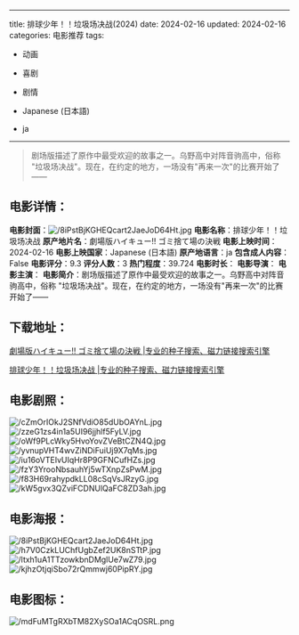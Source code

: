 
---
title: 排球少年！！垃圾场决战(2024)
date: 2024-02-16
updated: 2024-02-16
categories: 电影推荐
tags:
- 动画
- 喜剧
- 剧情

- Japanese (日本語)
- ja
---


> 剧场版描述了原作中最受欢迎的故事之一。乌野高中对阵音驹高中，俗称 "垃圾场决战"。现在，在约定的地方，一场没有"再来一次"的比赛开始了——

## **电影详情**：

**电影封面**：<img src="https://image.tmdb.org/t/p/w200/8iPstBjKGHEQcart2JaeJoD64Ht.jpg" alt="/8iPstBjKGHEQcart2JaeJoD64Ht.jpg" title="/8iPstBjKGHEQcart2JaeJoD64Ht.jpg">
**电影名称**：排球少年！！垃圾场决战
**原产地片名**：劇場版ハイキュー!! ゴミ捨て場の決戦
**电影上映时间**：2024-02-16
**电影上映国家**：Japanese (日本語)
**原产地语言**：ja
**包含成人内容**：False
**电影评分**：9.3
**评分人数**：3
**热门程度**：39.724
**电影时长**：
**电影导演**：
**电影主演**：
**电影简介**：剧场版描述了原作中最受欢迎的故事之一。乌野高中对阵音驹高中，俗称 "垃圾场决战"。现在，在约定的地方，一场没有"再来一次"的比赛开始了——

## **下载地址**：
[劇場版ハイキュー!! ゴミ捨て場の決戦 |专业的种子搜索、磁力链接搜索引擎](https://movie.amd794.com:2083/?search=%E5%8A%87%E5%A0%B4%E7%89%88%E3%83%8F%E3%82%A4%E3%82%AD%E3%83%A5%E3%83%BC%21%21%20%E3%82%B4%E3%83%9F%E6%8D%A8%E3%81%A6%E5%A0%B4%E3%81%AE%E6%B1%BA%E6%88%A6&ordering=&mode=match_phrase&page_size=10&page=1)

[排球少年！！垃圾场决战 |专业的种子搜索、磁力链接搜索引擎](https://movie.amd794.com:2083/?search=%E6%8E%92%E7%90%83%E5%B0%91%E5%B9%B4%EF%BC%81%EF%BC%81%E5%9E%83%E5%9C%BE%E5%9C%BA%E5%86%B3%E6%88%98&ordering=&mode=match_phrase&page_size=10&page=1)
 

## **电影剧照**：
<img src="https://image.tmdb.org/t/p/original/cZmOrIOkJ2SNfVdiO85dUbOAYnL.jpg" alt="/cZmOrIOkJ2SNfVdiO85dUbOAYnL.jpg" title="/cZmOrIOkJ2SNfVdiO85dUbOAYnL.jpg"><img src="https://image.tmdb.org/t/p/original/zzeG1zs4in1a5UI96jjhlf5FyLV.jpg" alt="/zzeG1zs4in1a5UI96jjhlf5FyLV.jpg" title="/zzeG1zs4in1a5UI96jjhlf5FyLV.jpg"><img src="https://image.tmdb.org/t/p/original/oWf9PLcWky5HvoYovZVeBtCZN4Q.jpg" alt="/oWf9PLcWky5HvoYovZVeBtCZN4Q.jpg" title="/oWf9PLcWky5HvoYovZVeBtCZN4Q.jpg"><img src="https://image.tmdb.org/t/p/original/yvnupVHT4wvZiNDiFuiUj9X7qMs.jpg" alt="/yvnupVHT4wvZiNDiFuiUj9X7qMs.jpg" title="/yvnupVHT4wvZiNDiFuiUj9X7qMs.jpg"><img src="https://image.tmdb.org/t/p/original/iu16oVTEIvUIqHr8P9GFNCufHZs.jpg" alt="/iu16oVTEIvUIqHr8P9GFNCufHZs.jpg" title="/iu16oVTEIvUIqHr8P9GFNCufHZs.jpg"><img src="https://image.tmdb.org/t/p/original/fzY3YrooNbsauhYj5wTXnpZsPwM.jpg" alt="/fzY3YrooNbsauhYj5wTXnpZsPwM.jpg" title="/fzY3YrooNbsauhYj5wTXnpZsPwM.jpg"><img src="https://image.tmdb.org/t/p/original/f83H69rahypdkLL08cSqVsJRzyG.jpg" alt="/f83H69rahypdkLL08cSqVsJRzyG.jpg" title="/f83H69rahypdkLL08cSqVsJRzyG.jpg"><img src="https://image.tmdb.org/t/p/original/kW5gvx3QZviFCDNUlQaFC8ZD3ah.jpg" alt="/kW5gvx3QZviFCDNUlQaFC8ZD3ah.jpg" title="/kW5gvx3QZviFCDNUlQaFC8ZD3ah.jpg">

## **电影海报**：
<img src="https://image.tmdb.org/t/p/original/8iPstBjKGHEQcart2JaeJoD64Ht.jpg" alt="/8iPstBjKGHEQcart2JaeJoD64Ht.jpg" title="/8iPstBjKGHEQcart2JaeJoD64Ht.jpg"><img src="https://image.tmdb.org/t/p/original/h7V0CzkLUChfUgbZef2UK8nSTtP.jpg" alt="/h7V0CzkLUChfUgbZef2UK8nSTtP.jpg" title="/h7V0CzkLUChfUgbZef2UK8nSTtP.jpg"><img src="https://image.tmdb.org/t/p/original/ltxh1uA1TTzowkbnDMglUe7wZ79.jpg" alt="/ltxh1uA1TTzowkbnDMglUe7wZ79.jpg" title="/ltxh1uA1TTzowkbnDMglUe7wZ79.jpg"><img src="https://image.tmdb.org/t/p/original/kjhzOtjqiSbo72rQmmwj60PipRY.jpg" alt="/kjhzOtjqiSbo72rQmmwj60PipRY.jpg" title="/kjhzOtjqiSbo72rQmmwj60PipRY.jpg">

## **电影图标**：
<img src="https://image.tmdb.org/t/p/original/mdFuMTgRXbTM82XySOa1ACqOSRL.png" alt="/mdFuMTgRXbTM82XySOa1ACqOSRL.png" title="/mdFuMTgRXbTM82XySOa1ACqOSRL.png">
